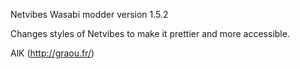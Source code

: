 Netvibes Wasabi modder
version 1.5.2

Changes styles of Netvibes to make it prettier and more accessible.

AlK (http://graou.fr/)
